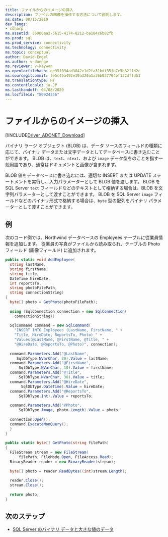 ```yaml
---
title: ファイルからのイメージの挿入
description: ファイルの画像を操作する方法について説明します。
ms.date: 08/15/2019
dev_langs:
- csharp
ms.assetid: 35900aa2-5615-4174-8212-ba184c6b82fb
ms.prod: sql
ms.prod_service: connectivity
ms.technology: connectivity
ms.topic: conceptual
author: David-Engel
ms.author: v-daenge
ms.reviewer: v-kaywon
ms.openlocfilehash: ee951094ad3042e1d2fa31bdf35fa7e5b32f1d2c
ms.sourcegitcommit: fe5c45a492e19a320a1a36b037704bf132dffd51
ms.translationtype: HT
ms.contentlocale: ja-JP
ms.lasthandoff: 04/08/2020
ms.locfileid: "80924356"
---
```

# <a name="inserting-an-image-from-a-file"></a>ファイルからのイメージの挿入

[!INCLUDE[Driver_ADONET_Download](../../../includes/driver_adonet_download.md)]

バイナリ ラージ オブジェクト (BLOB) は、データ ソースのフィールドの種類に応じて、バイナリ データまたは文字データとしてデータベースに書き込むことができます。 BLOB は、`text`、`ntext`、および `image` データ型をのことを指す一般用語であり、通常はドキュメントと画像が含まれます。  
  
BLOB 値をデータベースに書き込むには、適切な INSERT または UPDATE ステートメントを実行し、入力パラメーターとして BLOB 値を渡します。 BLOB を SQL Server `text` フィールドなどのテキストとして格納する場合は、BLOB を文字列パラメーターとして渡すことができます。 BLOB を SQL Server `image` フィールドなどのバイナリ形式で格納する場合は、`byte` 型の配列をバイナリ パラメーターとして渡すことができます。
  
## <a name="example"></a>例  
次のコード例では、Northwind データベースの Employees テーブルに従業員情報を追加します。 従業員の写真がファイルから読み取られ、テーブルの Photo フィールド (画像フィールド) に追加されます。  
  
```csharp  
public static void AddEmployee(  
  string lastName,   
  string firstName,   
  string title,   
  DateTime hireDate,   
  int reportsTo,   
  string photoFilePath,   
  string connectionString)  
{  
  byte[] photo = GetPhoto(photoFilePath);  
  
  using (SqlConnection connection = new SqlConnection(  
    connectionString))  
  
  SqlCommand command = new SqlCommand(  
    "INSERT INTO Employees (LastName, FirstName, " +  
    "Title, HireDate, ReportsTo, Photo) " +  
    "Values(@LastName, @FirstName, @Title, " +  
    "@HireDate, @ReportsTo, @Photo)", connection);   
  
  command.Parameters.Add("@LastName",    
     SqlDbType.NVarChar, 20).Value = lastName;  
  command.Parameters.Add("@FirstName",   
      SqlDbType.NVarChar, 10).Value = firstName;  
  command.Parameters.Add("@Title",       
      SqlDbType.NVarChar, 30).Value = title;  
  command.Parameters.Add("@HireDate",   
       SqlDbType.DateTime).Value = hireDate;  
  command.Parameters.Add("@ReportsTo",   
      SqlDbType.Int).Value = reportsTo;  
  
  command.Parameters.Add("@Photo",  
      SqlDbType.Image, photo.Length).Value = photo;  
  
  connection.Open();  
  command.ExecuteNonQuery();  
  }  
}  
  
public static byte[] GetPhoto(string filePath)  
{  
  FileStream stream = new FileStream(  
      filePath, FileMode.Open, FileAccess.Read);  
  BinaryReader reader = new BinaryReader(stream);  
  
  byte[] photo = reader.ReadBytes((int)stream.Length);  
  
  reader.Close();  
  stream.Close();  
  
  return photo;  
}  
```  
  
## <a name="next-steps"></a>次のステップ
- [SQL Server のバイナリ データと大きな値のデータ](sql-server-binary-large-value-data.md)
